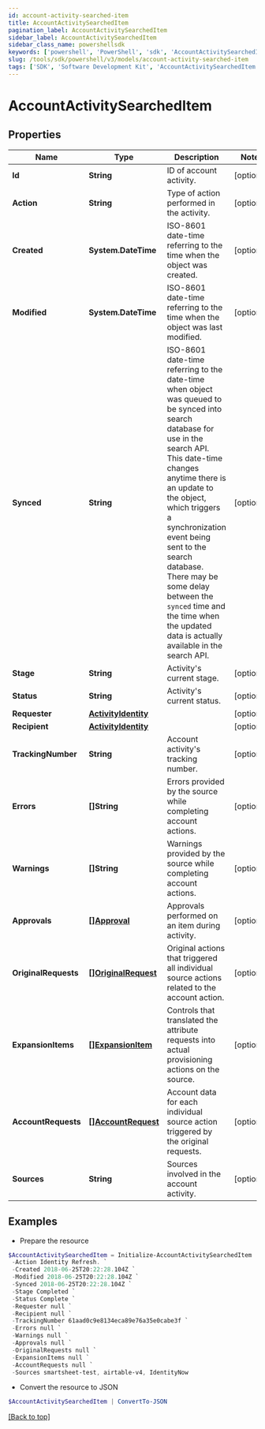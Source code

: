 ```yaml
---
id: account-activity-searched-item
title: AccountActivitySearchedItem
pagination_label: AccountActivitySearchedItem
sidebar_label: AccountActivitySearchedItem
sidebar_class_name: powershellsdk
keywords: ['powershell', 'PowerShell', 'sdk', 'AccountActivitySearchedItem', 'AccountActivitySearchedItem'] 
slug: /tools/sdk/powershell/v3/models/account-activity-searched-item
tags: ['SDK', 'Software Development Kit', 'AccountActivitySearchedItem', 'AccountActivitySearchedItem']
---
```



# AccountActivitySearchedItem

## Properties

Name | Type | Description | Notes
------------ | ------------- | ------------- | -------------
**Id** | **String** | ID of account activity. | [optional] 
**Action** | **String** | Type of action performed in the activity. | [optional] 
**Created** | **System.DateTime** | ISO-8601 date-time referring to the time when the object was created. | [optional] 
**Modified** | **System.DateTime** | ISO-8601 date-time referring to the time when the object was last modified. | [optional] 
**Synced** | **String** | ISO-8601 date-time referring to the date-time when object was queued to be synced into search database for use in the search API.   This date-time changes anytime there is an update to the object, which triggers a synchronization event being sent to the search database.  There may be some delay between the `synced` time and the time when the updated data is actually available in the search API.  | [optional] 
**Stage** | **String** | Activity's current stage. | [optional] 
**Status** | **String** | Activity's current status. | [optional] 
**Requester** | [**ActivityIdentity**](activity-identity) |  | [optional] 
**Recipient** | [**ActivityIdentity**](activity-identity) |  | [optional] 
**TrackingNumber** | **String** | Account activity's tracking number. | [optional] 
**Errors** | **[]String** | Errors provided by the source while completing account actions. | [optional] 
**Warnings** | **[]String** | Warnings provided by the source while completing account actions. | [optional] 
**Approvals** | [**[]Approval**](approval) | Approvals performed on an item during activity. | [optional] 
**OriginalRequests** | [**[]OriginalRequest**](original-request) | Original actions that triggered all individual source actions related to the account action. | [optional] 
**ExpansionItems** | [**[]ExpansionItem**](expansion-item) | Controls that translated the attribute requests into actual provisioning actions on the source. | [optional] 
**AccountRequests** | [**[]AccountRequest**](account-request) | Account data for each individual source action triggered by the original requests. | [optional] 
**Sources** | **String** | Sources involved in the account activity. | [optional] 

## Examples

- Prepare the resource
```powershell
$AccountActivitySearchedItem = Initialize-AccountActivitySearchedItem  -Id 2c91808375d8e80a0175e1f88a575222 `
 -Action Identity Refresh. `
 -Created 2018-06-25T20:22:28.104Z `
 -Modified 2018-06-25T20:22:28.104Z `
 -Synced 2018-06-25T20:22:28.104Z `
 -Stage Completed `
 -Status Complete `
 -Requester null `
 -Recipient null `
 -TrackingNumber 61aad0c9e8134eca89e76a35e0cabe3f `
 -Errors null `
 -Warnings null `
 -Approvals null `
 -OriginalRequests null `
 -ExpansionItems null `
 -AccountRequests null `
 -Sources smartsheet-test, airtable-v4, IdentityNow
```

- Convert the resource to JSON
```powershell
$AccountActivitySearchedItem | ConvertTo-JSON
```


[[Back to top]](#) 

